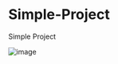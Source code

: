 # Simple-Project
Simple Project

![image](https://github.com/user-attachments/assets/f17c7917-6da7-41cf-b001-13722af0f9e9)

